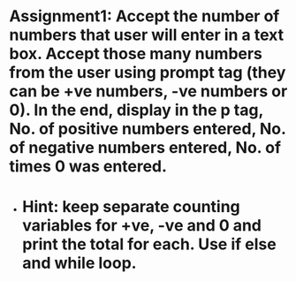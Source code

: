 # Assignment1: Accept the number of numbers that user will enter in a text box. Accept those many numbers from the user using prompt tag (they can be +ve numbers, -ve numbers or 0). In the end, display in the p tag, No.  of positive numbers entered, No. of negative numbers entered, No. of times 0 was entered.
- # Hint: keep separate counting variables for +ve, -ve and 0 and print the total for each. Use if else and while loop.